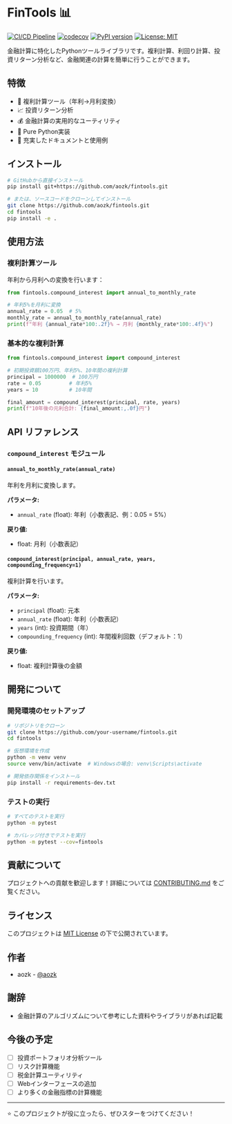 # FinTools 📊

[![CI/CD Pipeline](https://github.com/aozk/fintools/actions/workflows/ci.yml/badge.svg)](https://github.com/aozk/fintools/actions/workflows/ci.yml)
[![codecov](https://codecov.io/gh/aozk/fintools/branch/main/graph/badge.svg)](https://codecov.io/gh/aozk/fintools)
[![PyPI version](https://badge.fury.io/py/fintools.svg)](https://badge.fury.io/py/fintools)
[![License: MIT](https://img.shields.io/badge/License-MIT-yellow.svg)](https://opensource.org/licenses/MIT)

金融計算に特化したPythonツールライブラリです。複利計算、利回り計算、投資リターン分析など、金融関連の計算を簡単に行うことができます。

## 特徴

- 🧮 複利計算ツール（年利→月利変換）
- 📈 投資リターン分析
- 💰 金融計算の実用的なユーティリティ
- 🐍 Pure Python実装
- 📖 充実したドキュメントと使用例

## インストール

```bash
# GitHubから直接インストール
pip install git+https://github.com/aozk/fintools.git

# または、ソースコードをクローンしてインストール
git clone https://github.com/aozk/fintools.git
cd fintools
pip install -e .
```

## 使用方法

### 複利計算ツール

年利から月利への変換を行います：

```python
from fintools.compound_interest import annual_to_monthly_rate

# 年利5%を月利に変換
annual_rate = 0.05  # 5%
monthly_rate = annual_to_monthly_rate(annual_rate)
print(f"年利 {annual_rate*100:.2f}% → 月利 {monthly_rate*100:.4f}%")
```

### 基本的な複利計算

```python
from fintools.compound_interest import compound_interest

# 初期投資額100万円、年利5%、10年間の複利計算
principal = 1000000  # 100万円
rate = 0.05         # 年利5%
years = 10          # 10年間

final_amount = compound_interest(principal, rate, years)
print(f"10年後の元利合計: {final_amount:,.0f}円")
```

## API リファレンス

### `compound_interest` モジュール

#### `annual_to_monthly_rate(annual_rate)`
年利を月利に変換します。

**パラメータ:**
- `annual_rate` (float): 年利（小数表記、例：0.05 = 5%）

**戻り値:**
- float: 月利（小数表記）

#### `compound_interest(principal, annual_rate, years, compounding_frequency=1)`
複利計算を行います。

**パラメータ:**
- `principal` (float): 元本
- `annual_rate` (float): 年利（小数表記）
- `years` (int): 投資期間（年）
- `compounding_frequency` (int): 年間複利回数（デフォルト：1）

**戻り値:**
- float: 複利計算後の金額

## 開発について

### 開発環境のセットアップ

```bash
# リポジトリをクローン
git clone https://github.com/your-username/fintools.git
cd fintools

# 仮想環境を作成
python -m venv venv
source venv/bin/activate  # Windowsの場合: venv\Scripts\activate

# 開発依存関係をインストール
pip install -r requirements-dev.txt
```

### テストの実行

```bash
# すべてのテストを実行
python -m pytest

# カバレッジ付きでテストを実行
python -m pytest --cov=fintools
```

## 貢献について

プロジェクトへの貢献を歓迎します！詳細については [CONTRIBUTING.md](CONTRIBUTING.md) をご覧ください。

## ライセンス

このプロジェクトは [MIT License](LICENSE) の下で公開されています。

## 作者

- aozk - [@aozk](https://github.com/aozk)

## 謝辞

- 金融計算のアルゴリズムについて参考にした資料やライブラリがあれば記載

## 今後の予定

- [ ] 投資ポートフォリオ分析ツール
- [ ] リスク計算機能
- [ ] 税金計算ユーティリティ
- [ ] Webインターフェースの追加
- [ ] より多くの金融指標の計算機能

---

⭐ このプロジェクトが役に立ったら、ぜひスターをつけてください！